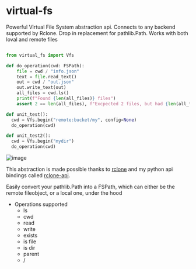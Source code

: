 # virtual-fs

Powerful Virtual File System abstraction api. Connects to any backend supported by Rclone. Drop in replacement for pathlib.Path. Works with both loval and remote files

```python

from virtual_fs import Vfs

def do_operation(cwd: FSPath):
    file = cwd / "info.json"
    text = file.read_text()
    out = cwd / "out.json"
    out.write_text(out)
    all_files = cwd.ls()
    print(f"Found {len(all_files)} files")
    assert 2 == len(all_files), f"Excpected 2 files, but had {len(all_files)}"

def unit_test():
  cwd = Vfs.begin("remote:bucket/my", config=None)
  do_operation(cwd)

def unit_test2():
  cwd = Vfs.begin("mydir")
  do_operation(cwd)

```

![image](https://github.com/user-attachments/assets/0f9d5dbc-e0e5-4086-9c7a-fc8e08f57943)


This abstraction is made possible thanks to [rclone](https://rclone.org) and my python api bindings called [rclone-api](https://github.com/zackees/rclone-api).

Easily convert your pathlib.Path into a FSPath, which can either be the remote fileobject, or a local one, under the hood

  * Operations supported
    * ls
    * cwd
    * read
    * write
    * exists
    * is file
    * is dir
    * parent
    * /



